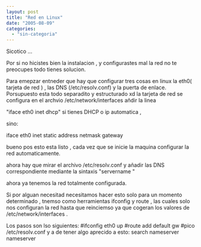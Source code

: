 ```yaml
---
layout: post
title: "Red en Linux"
date: "2005-08-09"
categories: 
  - "sin-categoria"
---
```


Sicotico ...

Por si no hicistes bien la instalacion , y configurastes mal la red no te preocupes todo tienes solucion.

Para emepzar entneder que hay que configurar tres cosas en linux la eth0( tarjeta de red ) , las DNS (/etc/resolv.conf) y la puerta de enlace. Porsupuesto esta todo separadito y estructurado xd la tarjeta de red se configura en el archvio /etc/network/interfaces añdir la linea

"iface eth0 inet dhcp" si tienes DHCP o ip automatica ,

sino:

iface eth0 inet static address netmask gateway

bueno pos esto esta listo , cada vez que se inicie la maquina configurar la red automaticamente.

ahora hay que mirar el archivo /etc/resolv.conf y añadir las DNS correspondiente mediante la sintaxis "servername "

ahora ya tenemos la red totalmente configurada.

Si por alguan necesitad necesitamos hacer esto solo para un momento determinado , tnemso como herramientas ifconfig y route , las cuales solo nos configuran la red hasta que reinciemso ya que cogeran los valores de /etc/network/interfaces .

Los pasos son lso siguientes: #ifconfig eth0 up #route add default gw #pico /etc/resolv.conf y a de tener algo aprecido a esto: search nameserver nameserver
